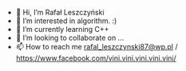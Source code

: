 - 👋 Hi, I’m Rafał Leszczyński
- 👀 I’m interested in algorithm. :)
- 🌱 I’m currently learning C++
- 💞️ I’m looking to collaborate on ...
- 📫 How to reach me rafal_leszczynski87@wp.pl / https://www.facebook.com/vini.vini.vini.vini.vini/

<!---
Rafal-Leszczynski/Rafal-Leszczynski is a ✨ special ✨ repository because its `README.md` (this file) appears on your GitHub profile.
You can click the Preview link to take a look at your changes.
--->
